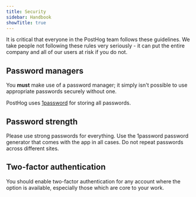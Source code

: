```yaml
---
title: Security
sidebar: Handbook
showTitle: true
---
```


It is critical that everyone in the PostHog team follows these guidelines. We take people not following these rules very seriously - it can put the entire company and all of our users at risk if you do not.

## Password managers

You **must** make use of a password manager; it simply isn't possible to use appropriate passwords securely without one.

PostHog uses [1password](https://1password.com/) for storing all passwords.

## Password strength

Please use strong passwords for everything. Use the 1password password generator that comes with the app in all cases. Do not repeat passwords across different sites. 

## Two-factor authentication

You should enable two-factor authentication for any account where the option is available, especially those which are core to your work. 
